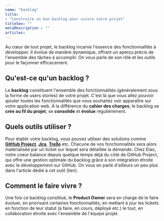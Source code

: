 ```yaml
---
name: "backlog"
title:
- "Construire un bon backlog pour suivre votre projet"
titleSeo: ""
metaDescription : ""
articles:
---
```

Au cœur de tout projet, le backlog incarne l'essence des fonctionnalités à développer. Il évolue de manière dynamique, offrant un aperçu précis de l'ensemble des tâches à accomplir. On vous parle de son rôle et les outils pour le façonner efficacement.

## Qu'est-ce qu'un backlog ?

Le **backlog** constituent l'ensemble des fonctionnalités (généralement sous la forme de users stories) de votre projet. C'est là que vous allez pouvoir ajouter toutes les fonctionnalités que vous souhaitez voir apparaître sur votre application web. À la différence du **cahier des charges**, le backlog se **crée au fil du projet**, se **consolide** et **évolue** régulièrement.

## Quels outils utiliser ?

Pour établir votre backlog, vous pouvez utiliser des solutions comme **[GitHub Project](https://github.com/features/issues)**, **[Jira](https://www.atlassian.com/fr/software/jira)**, **[Trello](https://trello.com/fr)** etc. Chacune de vos fonctionnalités sera alors matérialisée par un ticket sur lequel sera détaillée la demande.
Chez Elao, notre coeur balance depuis quelque temps déjà du côté de GitHub Project, qui offre une gestion optimale du backlog grâce à son intégration étroite avec le développement sur GitHub. On vous en parle d'ailleurs un peu plus dans l'article dédié à cet outil (lien).

## Comment le faire vivre ?

Une fois ce backlog constitué, le **Product Owner** sera en charge de le faire évoluer, en priorisant certaines fonctionnalités, en mettant à jour les tickets en fonction de leur statut (à faire, en cours, déployé etc.) le tout, en collaboration étroite avec l'ensemble de l'équipe projet.